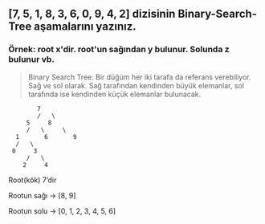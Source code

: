 ## [7, 5, 1, 8, 3, 6, 0, 9, 4, 2] dizisinin Binary-Search-Tree aşamalarını yazınız.

### Örnek: root x'dir. root'un sağından y bulunur. Solunda z bulunur vb.

> Binary Search Tree: Bir düğüm her iki tarafa da referans verebiliyor. Sağ ve sol olarak. Sağ tarafından kendinden büyük elemanlar, sol tarafında ise kendinden küçük elemanlar bulunacak.


            7
            /   \
         5     8 
         /   \     \
      1       6       9
      /   \
     0     3
         /   \         
        2     4

Root(kök) 7’dir

Rootun sağı -> [8, 9]

Rootun solu -> [0, 1, 2, 3, 4, 5, 6]